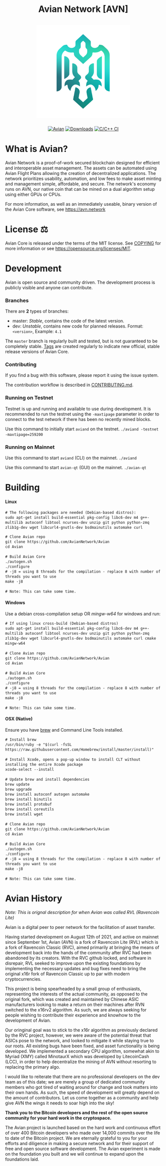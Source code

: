 <h1 align="center">
Avian Network [AVN]  
<br/><br/>
<img src="./src/qt/res/icons/avian.png" alt="Avian" width="300"/>
</h1>

<div align="center">

[![Avian](https://img.shields.io/badge/Avian-Network-blue.svg)](https://avn.network)
[![Downloads](https://img.shields.io/github/downloads/AvianNetwork/Avian/total)](https://avn.network)
[![C/C++ CI](https://github.com/AvianNetwork/Avian/actions/workflows/c-cpp.yml/badge.svg)](https://github.com/AvianNetwork/Avian/actions/workflows/c-cpp.yml)

</div>

# What is Avian?

Avian Network is a proof-of-work secured blockchain designed
for efficient and interoperable asset management. 
The assets can be automated using Avian Flight Plans allowing the creation of decentralized applications. 
The network prioritizes usability, automation, and low fees to make asset minting and management
simple, affordable, and secure. The network's economy runs on AVN, our
native coin that can be mined on a dual algorithm setup using either GPUs
or CPUs.

For more information, as well as an immediately useable, binary version of
the Avian Core software, see https://avn.network

# License ⚖️
Avian Core is released under the terms of the MIT license. See [COPYING](COPYING) for more
information or see https://opensource.org/licenses/MIT.

# Development

Avian is open source and community driven. The development process is publicly visible and anyone can contribute.

### Branches

There are **2** types of branches:

  - master: *Stable*, contains the code of the latest version.
  - dev: *Unstable*, contains new code for planned releases. Format: `<version>`, Example: `4.1`

The `master` branch is regularly built and tested, but is not guaranteed to be
completely stable. [Tags](https://github.com/AvianNetwork/Avian/tags) are created
regularly to indicate new official, stable release versions of Avian Core.

### Contributing

If you find a bug with this software, please report it using the issue system.

The contribution workflow is described in [CONTRIBUTING.md](CONTRIBUTING.md).

### Running on Testnet

Testnet is up and running and available to use during development. It is recommended to run the testnet using the `-maxtipage` parameter in order to connect to the test network if there has been no recently mined blocks.

Use this command to initially start `aviand` on the testnet. <code>./aviand -testnet -maxtipage=259200</code>

### Running on Mainnet

Use this command to start `aviand` (CLI) on the mainnet.
<code>./aviand</code>

Use this command to start `avian-qt` (GUI) on the mainnet.
<code>./avian-qt</code>

# Building

#### Linux

```shell
# The following packages are needed (Debian-based distros):
sudo apt-get install build-essential pkg-config libc6-dev m4 g++-multilib autoconf libtool ncurses-dev unzip git python python-zmq zlib1g-dev wget libcurl4-gnutls-dev bsdmainutils automake curl
```

```shell
# Clone Avian repo
git clone https://github.com/AvianNetwork/Avian
cd Avian

# Build Avian Core
./autogen.sh
./configure
# -j8 = using 8 threads for the compilation - replace 8 with number of threads you want to use
make -j8

# Note: This can take some time.
```

#### Windows

Use a debian cross-compilation setup OR *mingw-w64* for windows and run:

```shell
# If using linux cross-build (Debian-based distros)
sudo apt-get install build-essential pkg-config libc6-dev m4 g++-multilib autoconf libtool ncurses-dev unzip git python python-zmq zlib1g-dev wget libcurl4-gnutls-dev bsdmainutils automake curl cmake mingw-w64

# Clone Avian repo
git clone https://github.com/AvianNetwork/Avian
cd Avian

# Build Avian Core
./autogen.sh
./configure
# -j8 = using 8 threads for the compilation - replace 8 with number of threads you want to use
make -j8

# Note: This can take some time.
```

#### OSX **(Native)**
Ensure you have [brew](https://brew.sh) and Command Line Tools installed.

```shell
# Install brew
/usr/bin/ruby -e "$(curl -fsSL https://raw.githubusercontent.com/Homebrew/install/master/install)"

# Install Xcode, opens a pop-up window to install CLT without installing the entire Xcode package
xcode-select --install 

# Update brew and install dependencies
brew update
brew upgrade
brew install autoconf autogen automake
brew install binutils
brew install protobuf
brew install coreutils
brew install wget

# Clone Avian repo
git clone https://github.com/AvianNetwork/Avian
cd Avian

# Build Avian Core
./autogen.sh
./configure
# -j8 = using 8 threads for the compilation - replace 8 with number of threads you want to use
make -j8

# Note: This can take some time.
```

# Avian History 
*Note: This is orignal description for when Avian was called RVL (Ravencoin Lite)*

Avian is a digital peer to peer network for the facilitation of asset transfer.

Having started development on August 12th of 2021, and active on mainnet since September 1st, Avian (AVN) is a fork of Ravencoin Lite (RVL) which is a fork of Ravencoin Classic (RVC), aimed primarily at bringing the means of development back into the hands of the community after RVC had been abandoned by its creators. With the RVC github locked, and software in disrepair, RVL seeked to improve upon the existing foundations by implementing the necessary updates and bug fixes need to bring the original x16r fork of Ravencoin Classic up to par with modern cryptocurrencies. 

This project is being spearheaded by a small group of enthusiasts, representing the interests of the actual community, as opposed to the original fork, which was created and maintained by Chinese ASIC manufacturers looking to make a return on their machines after RVN switched to the x16rv2 algorithm. As such, we are always seeking for people wishing to contribute their experience and knowhow to the development of Avian.

Our oringinal goal was to stick to the x16r algorithm as previously declared by the RVC project, however, we were aware of the potential threat that ASICs pose to the network, and looked to mitigate it while staying true to our roots. All existing bugs have been fixed, and asset functionality is being developed. We implemented a secondary CPU algorithm, somewhat akin to Myriad (XMY) called MinotaurX which was developed by LitecoinCash (LCC), in order to help decentralize the mining of AVN without resorting to replacing the primary algo.

I would like to reiterate that there are no professional developers on the dev team as of this date; we are merely a group of dedicated community members who got tired of waiting around for change and took matters into their own hands. As such, the speed of development will greatly depend on the amount of contributors. Let us come together as a community and help give AVN the wings it needs to soar high into the sky!

**Thank you to the Bitcoin developers and the rest of the open source community for your hard work in the cryptospace.**

The Avian project is launched based on the hard work and continuous effort of over 400 Bitcoin developers who made over 14,000 commits over the life to date of the Bitcoin project. We are eternally grateful to you for your efforts and diligence in making a secure network and for their support of free and open source software development. The Avian experiment is made on the foundation you built and we will continue to expand upon the foundations laid.
